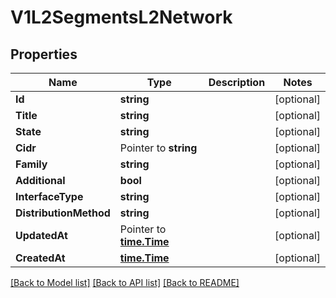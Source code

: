 # V1L2SegmentsL2Network

## Properties

Name | Type | Description | Notes
------------ | ------------- | ------------- | -------------
**Id** | **string** |  | [optional] 
**Title** | **string** |  | [optional] 
**State** | **string** |  | [optional] 
**Cidr** | Pointer to **string** |  | [optional] 
**Family** | **string** |  | [optional] 
**Additional** | **bool** |  | [optional] 
**InterfaceType** | **string** |  | [optional] 
**DistributionMethod** | **string** |  | [optional] 
**UpdatedAt** | Pointer to [**time.Time**](time.Time.md) |  | [optional] 
**CreatedAt** | [**time.Time**](time.Time.md) |  | [optional] 

[[Back to Model list]](../README.md#documentation-for-models) [[Back to API list]](../README.md#documentation-for-api-endpoints) [[Back to README]](../README.md)


